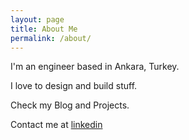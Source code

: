 ```yaml
---
layout: page
title: About Me
permalink: /about/
---
```



  I'm an engineer based in Ankara, Turkey. 

  I love to design and build stuff.

  Check my Blog and Projects.

  Contact me at [linkedin](https://tr.linkedin.com/in/utkuburgaz)
